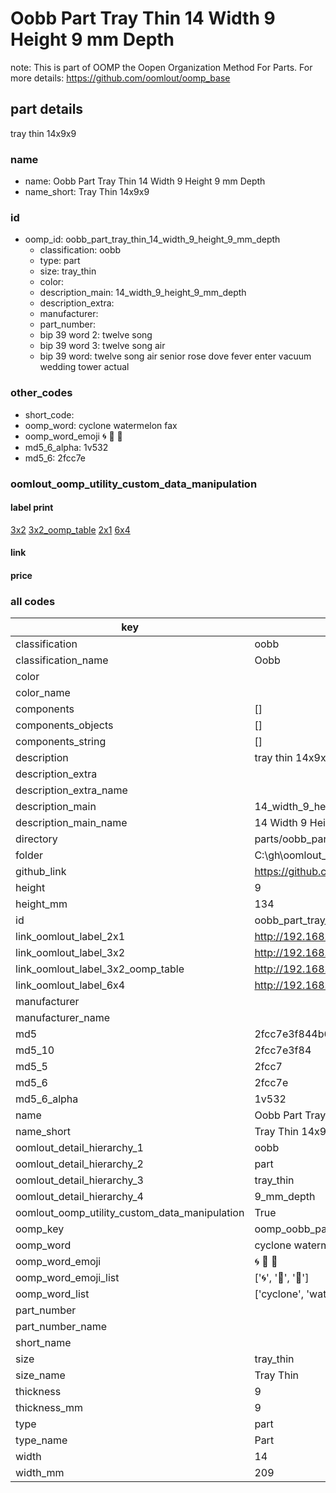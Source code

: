# Oobb Part Tray Thin 14 Width 9 Height 9 mm Depth  

note: This is part of OOMP the Oopen Organization Method For Parts. For more details: https://github.com/oomlout/oomp_base

##  part details
  



tray thin 14x9x9



### name
* name: Oobb Part Tray Thin 14 Width 9 Height 9 mm Depth
* name_short: Tray Thin 14x9x9 
### id
* oomp_id: oobb_part_tray_thin_14_width_9_height_9_mm_depth
  * classification: oobb
  * type: part
  * size: tray_thin
  * color: 
  * description_main: 14_width_9_height_9_mm_depth
  * description_extra: 
  * manufacturer: 
  * part_number: 
  * bip 39 word 2: twelve song
  * bip 39 word 3: twelve song air
  * bip 39 word: twelve song air senior rose dove fever enter vacuum wedding tower actual

### other_codes
* short_code: 
* oomp_word: cyclone watermelon fax
* oomp_word_emoji :cyclone: :watermelon: :fax:
* md5_6_alpha: 1v532
* md5_6: 2fcc7e






### oomlout_oomp_utility_custom_data_manipulation
#### label print
[3x2](http://192.168.1.245:1112/?label=oomp%201v532)
[3x2_oomp_table](http://192.168.1.108:1112/?label=oomp%201v532)
[2x1](http://192.168.1.242:1112/?label=oomp%201v532)
[6x4](http://192.168.1.55:1112/?label=oomp%201v532)    

#### link

                              

#### price







### all codes 
| key | value |  
| --- | --- |  
| classification | oobb |  
| classification_name | Oobb |  
| color |  |  
| color_name |  |  
| components | [] |  
| components_objects | [] |  
| components_string | [] |  
| description | tray thin 14x9x9 |  
| description_extra |  |  
| description_extra_name |  |  
| description_main | 14_width_9_height_9_mm_depth |  
| description_main_name | 14 Width 9 Height 9 mm Depth |  
| directory | parts/oobb_part_tray_thin_14_width_9_height_9_mm_depth |  
| folder | C:\gh\oomlout_oobb_version_4_generated_parts\parts\oobb_part_tray_thin_14_width_9_height_9_mm_depth |  
| github_link | https://github.com/oomlout/oomlout_oomp_part_src/tree/main/parts/oobb_part_tray_thin_14_width_9_height_9_mm_depth |  
| height | 9 |  
| height_mm | 134 |  
| id | oobb_part_tray_thin_14_width_9_height_9_mm_depth |  
| link_oomlout_label_2x1 | http://192.168.1.242:1112/?label=oomp%201v532 |  
| link_oomlout_label_3x2 | http://192.168.1.245:1112/?label=oomp%201v532 |  
| link_oomlout_label_3x2_oomp_table | http://192.168.1.108:1112/?label=oomp%201v532 |  
| link_oomlout_label_6x4 | http://192.168.1.55:1112/?label=oomp%201v532 |  
| manufacturer |  |  
| manufacturer_name |  |  
| md5 | 2fcc7e3f844b6aad075e0c3a0af3cf58 |  
| md5_10 | 2fcc7e3f84 |  
| md5_5 | 2fcc7 |  
| md5_6 | 2fcc7e |  
| md5_6_alpha | 1v532 |  
| name | Oobb Part Tray Thin 14 Width 9 Height 9 mm Depth |  
| name_short | Tray Thin 14x9x9  |  
| oomlout_detail_hierarchy_1 | oobb |  
| oomlout_detail_hierarchy_2 | part |  
| oomlout_detail_hierarchy_3 | tray_thin |  
| oomlout_detail_hierarchy_4 | 9_mm_depth |  
| oomlout_oomp_utility_custom_data_manipulation | True |  
| oomp_key | oomp_oobb_part_tray_thin_14_width_9_height_9_mm_depth |  
| oomp_word | cyclone watermelon fax |  
| oomp_word_emoji | :cyclone: :watermelon: :fax: |  
| oomp_word_emoji_list | [':cyclone:', ':watermelon:', ':fax:'] |  
| oomp_word_list | ['cyclone', 'watermelon', 'fax'] |  
| part_number |  |  
| part_number_name |  |  
| short_name |  |  
| size | tray_thin |  
| size_name | Tray Thin |  
| thickness | 9 |  
| thickness_mm | 9 |  
| type | part |  
| type_name | Part |  
| width | 14 |  
| width_mm | 209 |  
